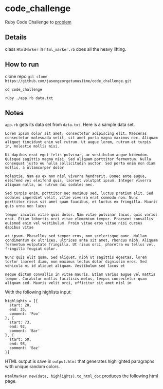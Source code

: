 # code_challenge
Ruby Code Challenge to [problem](https://gist.github.com/autonomous/56630836b491734211c440f16bcb53a9)

Details
-------
class `HtmlMarker` in `html_marker.rb` does all the heavy lifting.

How to run
----------

clone repo `git clone https://github.com/jasongeorgetumusiime/code_challenge.git`

`cd code_challenge`

`ruby ./app.rb data.txt`

Notes
-----

`app.rb` gets its data set from `data.txt`. Here is a sample data set.

```
Lorem ipsum dolor sit amet, consectetur adipiscing elit. Maecenas consectetur malesuada velit, sit amet porta magna maximus nec. Aliquam aliquet tincidunt enim vel rutrum. Ut augue lorem, rutrum et turpis in, molestie mollis nisi. 

Ut dapibus erat eget felis pulvinar, ac vestibulum augue bibendum. Quisque sagittis magna nisi. Sed aliquam porttitor fermentum. Nulla consequat justo eu nulla sollicitudin auctor. Sed porta enim non diam mollis, a ullamcorper dolor 

molestie. Nam eu ex non nisl viverra hendrerit. Donec ante augue, eleifend vel eleifend quis, laoreet volutpat ipsum. Integer viverra aliquam nulla, ac rutrum dui sodales nec.

Sed turpis enim, porttitor nec maximus sed, luctus pretium elit. Sed sodales imperdiet velit, vitae viverra erat commodo non. Nunc porttitor risus sit amet quam faucibus, et luctus ex fringilla. Mauris quis urna non lacus 

tempor iaculis vitae quis dolor. Nam vitae pulvinar lacus, quis varius erat. Etiam lobortis orci vitae elementum tempor. Praesent convallis euismod enim vel vestibulum. Proin vitae eros vitae nisi cursus dapibus vitae 

at ipsum. Phasellus sed tempor eros, non scelerisque nunc. Nullam condimentum ex ultrices, ultrices ante sit amet, rhoncus nibh. Aliquam fermentum vulputate fringilla. Ut risus orci, pharetra eu tellus vel, fringilla feugiat dolor.

Nunc quis elit quam. Sed aliquet, nibh ut sagittis egestas, lorem tortor laoreet diam, non maximus lectus dolor dignissim eros. Sed vehicula mi id aliquet aliquam. Vestibulum sed lacus et 

neque dictum convallis in vitae mauris. Etiam varius augue vel mattis tempor. Curabitur mattis facilisis metus, tempus consectetur quam aliquam sed. Mauris velit orci, efficitur sit amet nisl in
```

With the following highlists input:

```
highlights = [{
  start: 20,
  end: 35,
  comment: 'Foo'
}, {
  start: 73,
  end: 92,
  comment: 'Bar'
}, {
  start: 50,
  end: 98,
  comment: 'Baz'
}]
```
HTML output is save in `output.html` that generates highlighted paragraphs with unique random colors.

`HtmlMarker.new(data, highlights).to_html_doc` produces the following html page.




